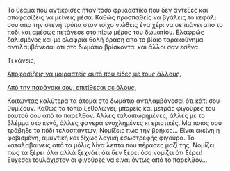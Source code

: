 Το θέαμα που αντίκρισες ήταν τόσο φρικιαστίκο που δεν άντεξες και
αποφασίζεις να μείνεις μέσα. Καθώς προσπαθείς να βγάλεις το
κεφάλι σου απο την στενή τρύπα στον τοίχο νιώθεις ένα χέρι να σε
πιάνει απο το πόδι και αμέσως πετάγεσε στο πίσω μέρος του δωματίου.
Ελαφρώς ζαλισμένος και με ελαφριά θολή όραση απο το βίαιο ταρακούνημα 
αντιλαμβάνεσαι οτι στο δωμάτιο βρίσκονται και άλλοι σαν εσένα. 

Τι κάνεις;

[Αποφασίζεις να μοιραστείς αυτό που είδες με τους άλλους.](collaborate_to_take_it_down/collaborate_to_take_it_down.md)

[Από την παράνοιά σου, επιτίθεσαι σε όλους.](kill_everyone_else/kill_everyone_else.md)

Κοιτώντας καλύτερα τα άτομα στο δωμάτιο αντιλαμβάνεσαι
ότι κάτι σου θυμίζουν. Καθώς το τοπίο ξεθολώνει,
μπορείς και μετράς φιγούρες του εαυτού σου από το παρελθόν.
Άλλες ταλαιπωρημένες, άλλες με το βλέμμα στο κενό,
άλλες φανερά ενοχλημένες κι εριστικές.
Μα ποιος σου τράβηξε το πόδι τελοσπάντων; 
Νομίζεις πως την βρήκες... Είναι εκείνη η φοβισμένη, αμυντική και
δίχως λογική εσωστρεφής φιγούρα. Το καταλαβαίνεις από τα
μόλις λίγα λεπτά που πέρασες μαζί της. Νομίζει πως τα ξέρει όλα
αλλά ξεχνάει ότι δεν ξέρει όσο νομίζει ότι ξέρει!
Εύχεσαι τουλάχιστον οι φιγούρες να είναι όντως από το παρελθόν...